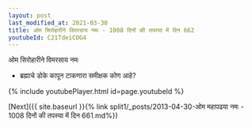 ```yaml
---
layout: post
last_modified_at: 2021-03-30
title: ओम सिरोहारीने विमरसाय नमः - 1008 दिनों की तपस्या में दिन 662
youtubeId: C21TdeiCOG4
---
```

 
 
 ओम सिरोहारीने विमरसाय नमः  
 
 -  ब्रह्माचे डोके कापून टाकणारा समीक्षक कोण आहे? 
 
  
 
  
 
 
 
 
 
 


{% include youtubePlayer.html id=page.youtubeId %}
 
[Next]({{ site.baseurl }}{% link  split1/_posts/2013-04-30-ओम महापढया नमः - 1008 दिनों की तपस्या में दिन 661.md%})
 
